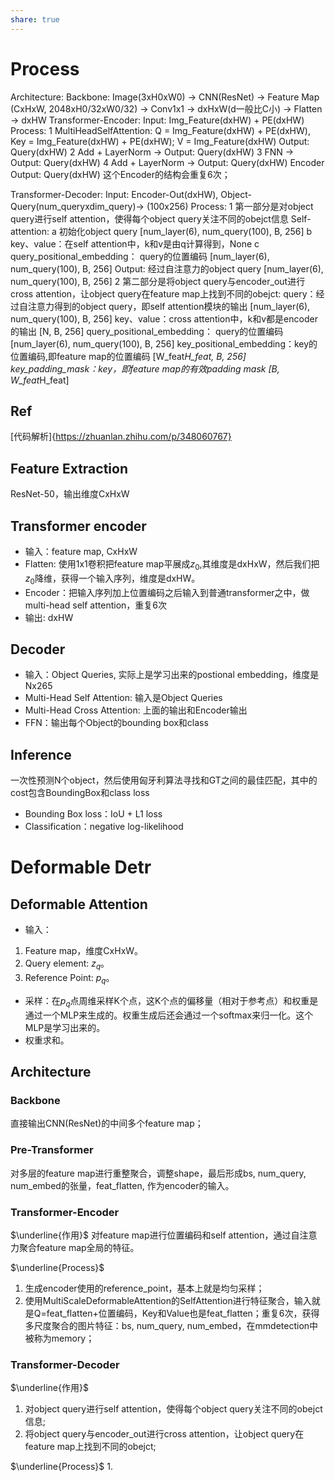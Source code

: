 ```yaml
---
share: true
---
```


# Process

Architecture:
Backbone: Image(3xH0xW0) -> CNN(ResNet) -> Feature Map (CxHxW, 2048xH0/32xW0/32) -> Conv1x1 -> dxHxW(d一般比C小) -> Flatten -> dxHW 
Transformer-Encoder:
Input: Img_Feature(dxHW) + PE(dxHW)
Process: 
1 MultiHeadSelfAttention: 
Q = Img_Feature(dxHW) + PE(dxHW), 
Key = Img_Feature(dxHW) + PE(dxHW); 
V =  Img_Feature(dxHW)
Output: Query(dxHW)
2 Add + LayerNorm → Output: Query(dxHW)
3 FNN → Output: Query(dxHW)
4 Add + LayerNorm → Output: Query(dxHW)
Encoder Output: Query(dxHW)
这个Encoder的结构会重复6次；

Transformer-Decoder:
Input: Encoder-Out(dxHW), Object-Query(num_queryxdim_query)→ (100x256)
Process:
1 第一部分是对object query进行self attention，使得每个object query关注不同的obejct信息
Self-attention:
a 初始化object query [num_layer(6), num_query(100), B, 256]
b key、value：在self attention中，k和v是由q计算得到，None
c query_positional_embedding： query的位置编码 [num_layer(6), num_query(100), B, 256]
Output: 经过自注意力的object query [num_layer(6), num_query(100), B, 256]
2 第二部分是将object query与encoder_out进行cross attention，让object query在feature map上找到不同的obejct:
query：经过自注意力得到的object query，即self attention模块的输出 [num_layer(6), num_query(100), B, 256]
key、value：cross attention中，k和v都是encoder的输出 [N, B, 256]
query_positional_embedding： query的位置编码 [num_layer(6), num_query(100), B, 256]
key_positional_embedding：key的位置编码,即feature map的位置编码 [W_feat*H_feat, B, 256]
key_padding_mask：key，即feature map的有效padding mask [B, W_feat*H_feat]

## Ref
[代码解析]{https://zhuanlan.zhihu.com/p/348060767}

## Feature Extraction
ResNet-50，输出维度CxHxW

## Transformer encoder
- 输入：feature map, CxHxW
- Flatten: 使用1x1卷积把feature map平展成$z_0$,其维度是dxHxW，然后我们把$z_0$降维，获得一个输入序列，维度是dxHW。
- Encoder：把输入序列加上位置编码之后输入到普通transformer之中，做multi-head self attention，重复6次
- 输出: dxHW

## Decoder
- 输入：Object Queries, 实际上是学习出来的postional embedding，维度是Nx265
- Multi-Head Self Attention: 输入是Object Queries
- Multi-Head Cross Attention: 上面的输出和Encoder输出
- FFN：输出每个Object的bounding box和class


## Inference
一次性预测N个object，然后使用匈牙利算法寻找和GT之间的最佳匹配，其中的cost包含BoundingBox和class loss
- Bounding Box loss：IoU + L1 loss
- Classification：negative log-likelihood



# Deformable Detr


## Deformable Attention
- 输入：
1. Feature map，维度CxHxW。
2. Query element: $z_q$。
3. Reference Point: $p_q$。
- 采样：在$p_q$点周维采样K个点，这K个点的偏移量（相对于参考点）和权重是通过一个MLP来生成的。权重生成后还会通过一个softmax来归一化。这个MLP是学习出来的。
- 权重求和。

## Architecture

### Backbone

直接输出CNN(ResNet)的中间多个feature map；

### Pre-Transformer
对多层的feature map进行重整聚合，调整shape，最后形成bs, num_query, num_embed的张量，feat_flatten, 作为encoder的输入。

### Transformer-Encoder

$\underline{作用}$
对feature map进行位置编码和self attention，通过自注意力聚合feature map全局的特征。


$\underline{Process}$
1. 生成encoder使用的reference_point，基本上就是均匀采样；
2. 使用MultiScaleDeformableAttention的SelfAttention进行特征聚合，输入就是Q=feat_flatten+位置编码，Key和Value也是feat_flatten；重复6次，获得多尺度聚合的图片特征：bs, num_query, num_embed，在mmdetection中被称为memory；

### Transformer-Decoder

$\underline{作用}$
1. 对object query进行self attention，使得每个object query关注不同的obejct信息;
2. 将object query与encoder_out进行cross attention，让object query在feature map上找到不同的obejct;

$\underline{Process}$
1. 
